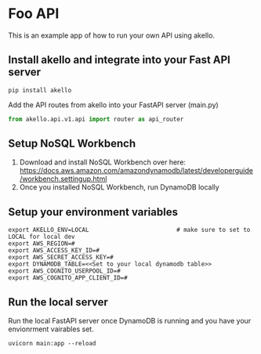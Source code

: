 # Foo API


This is an example app of how to run your own API using akello.

## Install akello and integrate into your Fast API server

```commandline
pip install akello
```

Add the API routes from akello into your FastAPI server (main.py)
```python
from akello.api.v1.api import router as api_router
```

## Setup NoSQL Workbench
1. Download and install NoSQL Workbench over here: https://docs.aws.amazon.com/amazondynamodb/latest/developerguide/workbench.settingup.html
2. Once you installed NoSQL Workbench, run DynamoDB locally

## Setup your environment variables

```commandline
export AKELLO_ENV=LOCAL                         # make sure to set to LOCAL for local dev
export AWS_REGION=#
export AWS_ACCESS_KEY_ID=#
export AWS_SECRET_ACCESS_KEY=#
export DYNAMODB_TABLE=<<Set to your local dynamodb table>>
export AWS_COGNITO_USERPOOL_ID=#
export AWS_COGNITO_APP_CLIENT_ID=#
```

## Run the local server

Run the local FastAPI server once DynamoDB is running and you have your envionrment vairables set.

```commandline
uvicorn main:app --reload
```